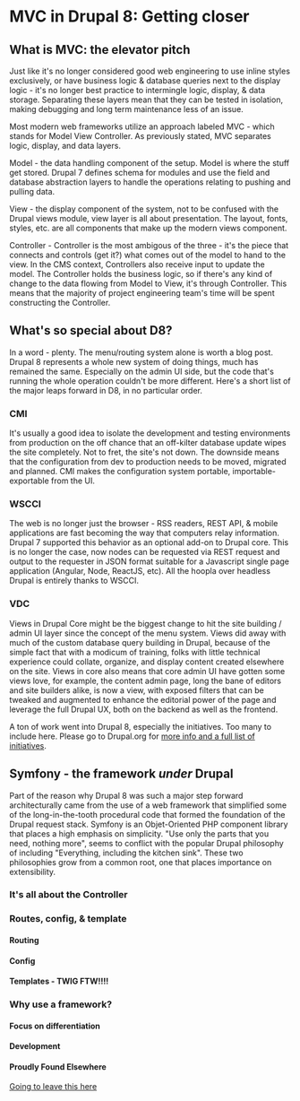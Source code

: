 # MVC in Drupal 8: Getting closer
## What is MVC: the elevator pitch

Just like it's no longer considered good web engineering to use inline styles exclusively, or have business logic &  database queries next to the display logic - it's no longer best practice to intermingle logic, display, & data storage. Separating these layers mean that they can be tested in isolation, making debugging and long term maintenance less of an issue.

Most modern web frameworks utilize an approach labeled MVC - which stands for Model View Controller.  As previously stated, MVC separates logic, display, and data layers.

Model - the data handling component of the setup. Model is where the stuff get stored.  Drupal 7 defines schema for modules and use the field and database abstraction layers to handle the operations relating to pushing and pulling data.

View - the display component of the system, not to be confused with the Drupal views module, view layer is all about presentation. The layout, fonts, styles, etc. are all components that make up the modern views component.

Controller - Controller is the most ambigous of the three - it's the piece that connects and controls (get it?) what comes out of the model to hand to the view.  In the CMS context, Controllers also receive input to update the model.  The Controller holds the business logic, so if there's any kind of change to the data flowing from Model to View, it's through Controller.  This means that the majority of project engineering team's  time will be spent constructing the Controller.

## What's so special about D8?

In a word - plenty. The menu/routing system alone is worth a blog post.  Drupal 8 represents a whole new system of doing things, much has remained the same.  Especially on the admin UI side, but the code that's running the whole operation couldn't be more different.  Here's a short list of the major leaps forward in D8, in no particular order.

### CMI

It's usually a good idea to isolate the development and testing environments from production on the off chance that an off-kilter database update wipes the site completely. Not to fret, the site's not down.  The downside means that the configuration from dev to production needs to be moved, migrated and planned.  CMI makes the configuration system portable, importable-exportable from the UI.

### WSCCI

The web is no longer just the browser - RSS readers, REST API, & mobile applications are fast becoming the way that computers relay information.  Drupal 7 supported this behavior as an optional add-on to Drupal core.  This is no longer the case, now nodes can be requested via REST request and output to the requester in JSON format suitable for a Javascript single page application (Angular, Node, ReactJS, etc).  All the hoopla over headless Drupal is entirely thanks to WSCCI.

### VDC

Views in Drupal Core might be the biggest change to hit the site building / admin UI layer since the concept of the menu system. Views did away with much of the custom database query building in Drupal, because of the simple fact that with a modicum of training, folks with little technical experience could collate, organize, and display content created elsewhere on the site.  Views in core also means that core admin UI have gotten some views love, for example, the content admin page, long the bane of editors and site builders alike, is now a view, with exposed filters that can be tweaked and augmented to enhance the editorial power of the page and leverage the full Drupal UX, both on the backend as well as the frontend.

A ton of work went into Drupal 8, especially the initiatives.  Too many to include here.  Please go to Drupal.org for [more info and a full list of initiatives](https://www.drupal.org/community-initiatives/drupal-core).

## Symfony - the framework *under* Drupal

Part of the reason why Drupal 8 was such a major step forward architecturally came from the use of a web framework that simplified some of the long-in-the-tooth procedural code that formed the foundation of the Drupal request stack.  Symfony is an Objet-Oriented PHP component library that places a high emphasis on simplicity.  "Use only the parts that you need, nothing more", seems to conflict with the popular Drupal philosophy of including "Everything, including the kitchen sink". These two philosophies grow from a common root, one that places importance on extensibility.

### It's all about the Controller
### Routes, config, & template
#### Routing
#### Config
#### Templates - TWIG FTW!!!!

### Why use a framework?
#### Focus on differentiation
#### Development
#### Proudly Found Elsewhere

[Going to leave this here](https://prague2013.drupal.org/session/not-invented-here-proudly-found-elsewhere-drupal-8-story.html)
